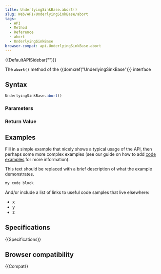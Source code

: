```yaml
---
title: UnderlyingSinkBase.abort()
slug: Web/API/UnderlyingSinkBase/abort
tags:
  - API
  - Method
  - Reference
  - abort
  - UnderlyingSinkBase
browser-compat: api.UnderlyingSinkBase.abort
---
```

{{DefaultAPISidebar("")}}

The **`abort()`** method of the {{domxref("UnderlyingSinkBase")}} interface 

## Syntax

```js
UnderlyingSinkBase.abort()
```

### Parameters



### Return Value



## Examples

Fill in a simple example that nicely shows a typical usage of the API, then perhaps some more complex examples (see our guide on how to add [code examples](/en-US/docs/MDN/Contribute/Structures/Code_examples) for more information).

This text should be replaced with a brief description of what the example demonstrates.

```js
my code block
```

And/or include a list of links to useful code samples that live elsewhere:

*   x
*   y
*   z

## Specifications

{{Specifications}}

## Browser compatibility

{{Compat}}

